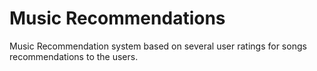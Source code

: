 # Music Recommendations
Music Recommendation system based on several user ratings for songs recommendations to the users.




